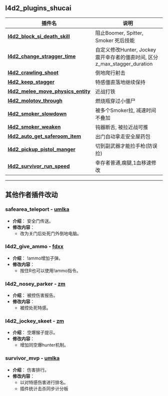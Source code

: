 ## l4d2_plugins_shucai

| 插件名                                                       | 说明                                                         |
| ------------------------------------------------------------ | ------------------------------------------------------------ |
| **[l4d2_block_si_death_skill](https://github.com/shucai520/l4d2_plugins_shucai/tree/main/l4d2_block_si_death_skill)** | 阻止Boomer, Spitter, Smoker 死后技能                         |
| **[l4d2_change_stragger_time](https://github.com/shucai520/l4d2_plugins_shucai/tree/main/l4d2_change_stragger_time)** | 自定义修改Hunter, Jockey 震开幸存者的僵直时间, 区分z_max_stagger_duration |
| **[l4d2_crawling_shoot](https://github.com/shucai520/l4d2_plugins_shucai/tree/main/l4d2_crawling_shoot)** | 倒地爬行射击                                                 |
| **[l4d2_keep_stagger](https://github.com/shucai520/l4d2_plugins_shucai/tree/main/l4d2_keep_stagger)** | 特感僵直落地继续保持                                         |
| **[l4d2_melee_move_physics_entity](https://github.com/shucai520/l4d2_plugins_shucai/tree/main/l4d2_melee_move_physics_entity)** | 近战打铁                                                     |
| **[l4d2_molotov_through](https://github.com/shucai520/l4d2_plugins_shucai/tree/main/l4d2_molotov_through)** | 燃烧瓶穿过小僵尸                                             |
| **[l4d2_smoker_slowdown](https://github.com/shucai520/l4d2_plugins_shucai/tree/main/l4d2_smoker_slowdown)** | 被多个Smoker拉, 减速时间不叠加                               |
| **[l4d2_smoker_weaken](https://github.com/shucai520/l4d2_plugins_shucai/tree/main/l4d2_smoker_weaken)** | 钝器断舌, 被拉近战可推                                       |
| [**l4d2_auto_get_saferoom_item**](https://github.com/shucai520/l4d2_plugins_shucai/tree/main/l4d2_auto_get_saferoom_item) | 出门自动拿走安全屋药包                                       |
| [**l4d2_pickup_pistol_manger**](https://github.com/shucai520/l4d2_plugins_shucai/tree/main/l4d2_pickup_pistol_manger) | 切到副武器才能捡手枪(防误捡)                                 |
| **[l4d2_survivor_run_speed](https://github.com/shucai520/l4d2_plugins_shucai/tree/main/l4d2_survivor_run_speed)** | 幸存者普通,瘸腿,1血移速修改                                  |

<hr/>

## 其他作者插件改动

### safearea_teleport - [umlka](https://github.com/umlka/l4d2/tree/main/safearea_teleport)
- **介绍**：
  安全门传送。
- **修改内容**：
  - 改为关门后处死门外倒地电脑。

### l4d2_give_ammo - [fdxx](https://github.com/fdxx/l4d2_plugins/blob/main/l4d2_give_ammo.sp)
- **介绍**：
  !ammo增加子弹。
- **修改内容**：
  - 按住R也可以使用!ammo指令。

### l4d2_nosey_parker - [zm](https://github.com/SirPlease/L4D2-Competitive-Rework/blob/master/addons/sourcemod/scripting/l4d2_nosey_parker.sp)
- **介绍**：
  被控伤害报告。
- **修改内容**：
  - 被控处死特感。

### l4d2_jockey_skeet - [zm](https://github.com/SirPlease/L4D2-Competitive-Rework/blob/master/addons/sourcemod/scripting/l4d2_jockey_skeet.sp)

- **介绍**：
  空爆猴子提示。
- **修改内容**：
  - 增加同空爆hunter机制。

### survivor_mvp - [umlka](https://github.com/umlka/l4d2/tree/main/survivor_mvp)

- **介绍**：
  伤害排行。
- **修改内容**：
  - 以对特感伤害进行排名。
  - 插件统计击杀同步计分板